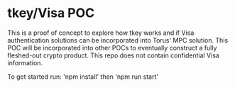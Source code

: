 # tkey/Visa POC

This is a proof of concept to explore how tkey works and if Visa authentication solutions can be incorporated into Torus' MPC solution. This POC will be incorporated into other POCs to eventually construct a fully fleshed-out crypto product. This repo does not contain confidential Visa information. 

To get started run:
'npm install' then
'npm run start'
